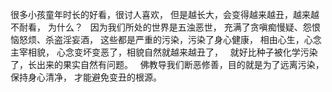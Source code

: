 很多小孩童年时长的好看，很讨人喜欢，
但是越长大，会变得越来越丑，越来越不耐看，
为什么？
&nbsp;
因为我们所处的世界是五浊恶世，
充满了贪嗔痴慢疑、怨恨恼怒烦、杀盗淫妄酒，
这些都是严重的污染，污染了身心健康，
相由心生，心念主宰相貌，
心念变坏变恶了，相貌自然就越来越丑了，
&nbsp;
就好比种子被化学污染了，长出来的果实自然有问题。
&nbsp;
佛教导我们断恶修善，目的就是为了远离污染，保持身心清净，
才能避免变丑的根源。